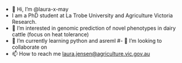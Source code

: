 - 👋 Hi, I’m @laura-x-may
- I am a PhD student at La Trobe University and Agriculture Victoria Research.
- 👀 I’m interested in genomic prediction of novel phenotypes in dairy cattle (focus on heat tolerance)
- 🌱 I’m currently learning python and asreml
#- 💞️ I’m looking to collaborate on 
- 📫 How to reach me laura.jensen@agriculture.vic.gov.au

<!---
laura-x-may/laura-x-may is a ✨ special ✨ repository because its `README.md` (this file) appears on your GitHub profile.
You can click the Preview link to take a look at your changes.
--->

